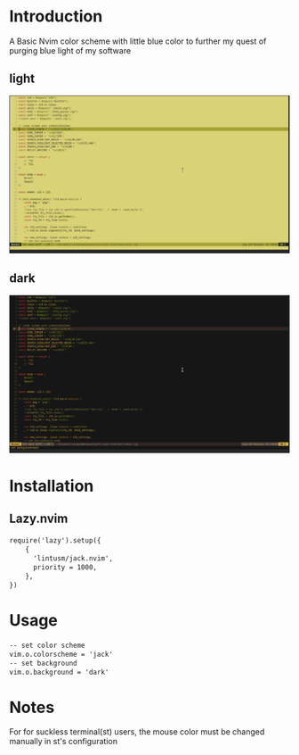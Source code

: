 # Introduction
A Basic Nvim color scheme with little blue color to
further my quest of purging blue light of my software

## light
![light theme](_light-bg.png)

## dark
![dark theme](_dark-bg.png)

# Installation
## Lazy.nvim
```
require('lazy').setup({
    {
      'lintusm/jack.nvim',
      priority = 1000,
    },
})
```
# Usage
```
-- set color scheme
vim.o.colorscheme = 'jack'
-- set background
vim.o.background = 'dark'
```
# Notes
For for suckless terminal(st) users,
the mouse color must be changed manually
in st's configuration

